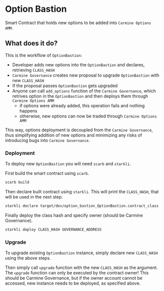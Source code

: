 # Option Bastion

Smart Contract that holds new options to be added into `Carmine Options AMM`.

## What does it do?

This is the workflow of `OptionBastion`:

- Developer adds new options into the `OptionBastion` and declares, retrieving `CLASS_HASH`
- `Carmine Governance` creates new proposal to upgrade `OptionBastion` with new `CLASS_HASH`
- If the proposal passes `OptionBastion` gets upgraded
- Anyone can call `add_options` function of the `Carmine Governance`, which retrives option in the `OptionBastion` and then deploys them through `Carmine Options AMM`
  - if options were already added, this operation fails and nothing happens
  - otherwise, new options can now be traded through `Carmine Options AMM`

This way, options deployment is decoupled from the `Carmine Governance`, thus simplifying addition of new options and minimizing any risks of introducing bugs into `Carmine Governance`.

### Deployment

To deploy new `OptionBastion` you will need `scarb` and `starkli`.

First build the smart contract using `scarb`.

```sh
scarb build
```

Then declare built contract using `starkli`. This will print the `CLASS_HASH`, that will be used in the next step.

```sh
starkli declare target/dev/option_bastion_OptionBastion.contract_class.json
```

Finally deploy the class hash and specify owner (should be Carmine Governance).

```sh
starkli deploy CLASS_HASH GOVERNANCE_ADDRESS
```

### Upgrade

To upgrade existing `OptionBastion` instance, simply declare new `CLASS_HASH` using the above steps.

Then simply call `upgrade` function with the new `CLASS_HASH` as the argument. The `upgrade` function can only be executed by the contract owner! This should be Carmine Governance, but if the owner account cannot be accessed, new instance needs to be deployed, as specified above.
